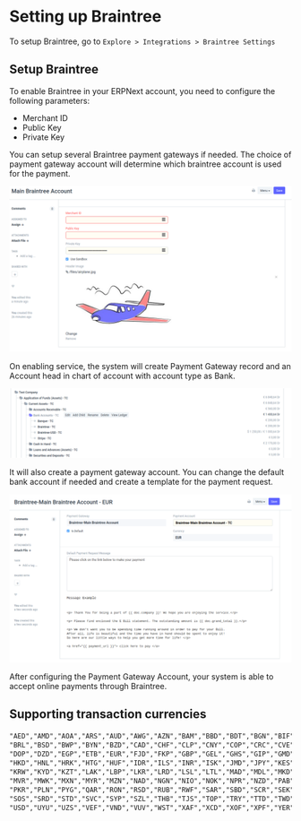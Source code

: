 
# Setting up Braintree



To setup Braintree, go to `Explore > Integrations > Braintree Settings`


## Setup Braintree


To enable Braintree in your ERPNext account, you need to configure the following parameters:


* Merchant ID
* Public Key
* Private Key


You can setup several Braintree payment gateways if needed. The choice of payment gateway account will determine which braintree account is used for the payment.


![Braintree Settings](/files/braintree_account.png)


On enabling service, the system will create Payment Gateway record and an Account head in chart of account with account type as Bank.


![Braintree COA](/files/braintree_coa.png)


It will also create a payment gateway account. You can change the default bank account if needed and create a template for the payment request.


![Payment Gateway Account](/files/payment_gateway_account_braintree.png)


After configuring the Payment Gateway Account, your system is able to accept online payments through Braintree.


## Supporting transaction currencies



```
"AED","AMD","AOA","ARS","AUD","AWG","AZN","BAM","BBD","BDT","BGN","BIF","BMD","BND","BOB",
"BRL","BSD","BWP","BYN","BZD","CAD","CHF","CLP","CNY","COP","CRC","CVE","CZK","DJF","DKK",
"DOP","DZD","EGP","ETB","EUR","FJD","FKP","GBP","GEL","GHS","GIP","GMD","GNF","GTQ","GYD",
"HKD","HNL","HRK","HTG","HUF","IDR","ILS","INR","ISK","JMD","JPY","KES","KGS","KHR","KMF",
"KRW","KYD","KZT","LAK","LBP","LKR","LRD","LSL","LTL","MAD","MDL","MKD","MNT","MOP","MUR",
"MVR","MWK","MXN","MYR","MZN","NAD","NGN","NIO","NOK","NPR","NZD","PAB","PEN","PGK","PHP",
"PKR","PLN","PYG","QAR","RON","RSD","RUB","RWF","SAR","SBD","SCR","SEK","SGD","SHP","SLL",
"SOS","SRD","STD","SVC","SYP","SZL","THB","TJS","TOP","TRY","TTD","TWD","TZS","UAH","UGX",
"USD","UYU","UZS","VEF","VND","VUV","WST","XAF","XCD","XOF","XPF","YER","ZAR","ZMK","ZWD"

```



